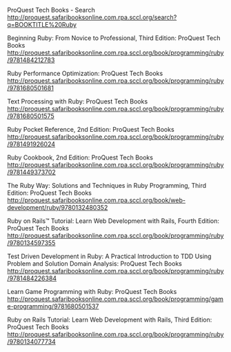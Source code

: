 ProQuest Tech Books - Search
 http://proquest.safaribooksonline.com.rpa.sccl.org/search?q=BOOKTITLE%20Ruby

Beginning Ruby: From Novice to Professional, Third Edition: ProQuest Tech Books
 http://proquest.safaribooksonline.com.rpa.sccl.org/book/programming/ruby/9781484212783

Ruby Performance Optimization: ProQuest Tech Books
 http://proquest.safaribooksonline.com.rpa.sccl.org/book/programming/ruby/9781680501681

Text Processing with Ruby: ProQuest Tech Books
 http://proquest.safaribooksonline.com.rpa.sccl.org/book/programming/ruby/9781680501575

Ruby Pocket Reference, 2nd Edition: ProQuest Tech Books
 http://proquest.safaribooksonline.com.rpa.sccl.org/book/programming/ruby/9781491926024

Ruby Cookbook, 2nd Edition: ProQuest Tech Books
 http://proquest.safaribooksonline.com.rpa.sccl.org/book/programming/ruby/9781449373702

The Ruby Way: Solutions and Techniques in Ruby Programming, Third Edition: ProQuest Tech Books
 http://proquest.safaribooksonline.com.rpa.sccl.org/book/web-development/ruby/9780132480352

Ruby on Rails™ Tutorial: Learn Web Development with Rails, Fourth Edition: ProQuest Tech Books
 http://proquest.safaribooksonline.com.rpa.sccl.org/book/programming/ruby/9780134597355

Test Driven Development in Ruby: A Practical Introduction to TDD Using Problem and Solution Domain Analysis: ProQuest Tech Books
 http://proquest.safaribooksonline.com.rpa.sccl.org/book/programming/ruby/9781484226384

Learn Game Programming with Ruby: ProQuest Tech Books
 http://proquest.safaribooksonline.com.rpa.sccl.org/book/programming/game-programming/9781680501537

Ruby on Rails Tutorial: Learn Web Development with Rails, Third Edition: ProQuest Tech Books
 http://proquest.safaribooksonline.com.rpa.sccl.org/book/programming/ruby/9780134077734

